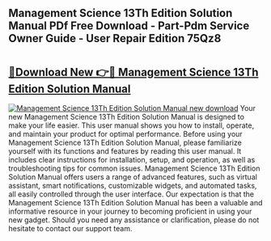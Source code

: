 ## Management Science 13Th Edition Solution Manual PDf Free Download - Part-Pdm Service Owner Guide - User Repair Edition 75Qz8

# <h2><a href="http://bc6691.oget.top/?id=Management+Science+13Th+Edition+Solution+Manual">🔗Download New 👉🔴 Management Science 13Th Edition Solution Manual</a></h2>

[![Management Science 13Th Edition Solution Manual new download](https://i.imgur.com/5g1atiW.png)](http://bc6691.oget.top/?id=Management+Science+13Th+Edition+Solution+Manual)
Your new Management Science 13Th Edition Solution Manual is designed to make your life easier. This user manual shows you how to install, operate, and maintain your product for optimal performance. Before using your Management Science 13Th Edition Solution Manual, please familiarize yourself with its functions and features by reading this user manual. It includes clear instructions for installation, setup, and operation, as well as troubleshooting tips for common issues. Management Science 13Th Edition Solution Manual offers users a range of advanced features, such as virtual assistant, smart notifications, customizable widgets, and automated tasks, all easily controlled through the user interface. Our expectation is that the Management Science 13Th Edition Solution Manual has been a valuable and informative resource in your journey to becoming proficient in using your new gadget. Should you need any assistance or clarification, please do not hesitate to contact our support team.
